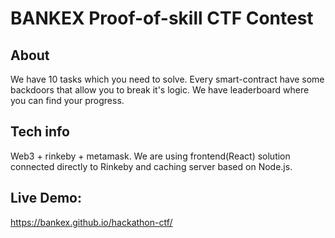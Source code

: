 # BANKEX Proof-of-skill CTF Contest

## About 
We have 10 tasks which you need to solve. Every smart-contract have some backdoors that allow you to break it's logic.
We have leaderboard where you can find your progress.

## Tech info
Web3 + rinkeby + metamask. 
We are using frontend(React) solution connected directly to Rinkeby and caching server based on Node.js. 


## Live Demo:
https://bankex.github.io/hackathon-ctf/
